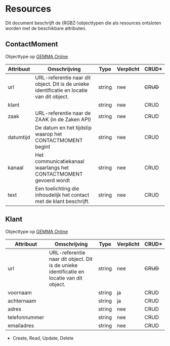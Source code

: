 # Resources

Dit document beschrijft de (RGBZ-)objecttypen die als resources ontsloten
worden met de beschikbare attributen.


## ContactMoment

Objecttype op [GEMMA Online](https://www.gemmaonline.nl/index.php/Rgbz_1.0/doc/objecttype/contactmoment)

| Attribuut | Omschrijving | Type | Verplicht | CRUD* |
| --- | --- | --- | --- | --- |
| url | URL-referentie naar dit object. Dit is de unieke identificatie en locatie van dit object. | string | nee | ~~C~~​R​~~U~~​~~D~~ |
| klant |  | string | nee | C​R​U​D |
| zaak | URL-referentie naar de ZAAK (in de Zaken API) | string | nee | C​R​U​D |
| datumtijd | De datum en het tijdstip waarop het CONTACTMOMENT begint | string | nee | C​R​U​D |
| kanaal | Het communicatiekanaal waarlangs het CONTACTMOMENT gevoerd wordt | string | nee | C​R​U​D |
| text | Een toelichting die inhoudelijk het contact met de klant beschrijft. | string | nee | C​R​U​D |

## Klant

Objecttype op [GEMMA Online](https://www.gemmaonline.nl/index.php/Rgbz_1.0/doc/objecttype/klant)

| Attribuut | Omschrijving | Type | Verplicht | CRUD* |
| --- | --- | --- | --- | --- |
| url | URL-referentie naar dit object. Dit is de unieke identificatie en locatie van dit object. | string | nee | ~~C~~​R​~~U~~​~~D~~ |
| voornaam |  | string | ja | C​R​U​D |
| achternaam |  | string | ja | C​R​U​D |
| adres |  | string | nee | C​R​U​D |
| telefonnummer |  | string | nee | C​R​U​D |
| emailadres |  | string | nee | C​R​U​D |


* Create, Read, Update, Delete
